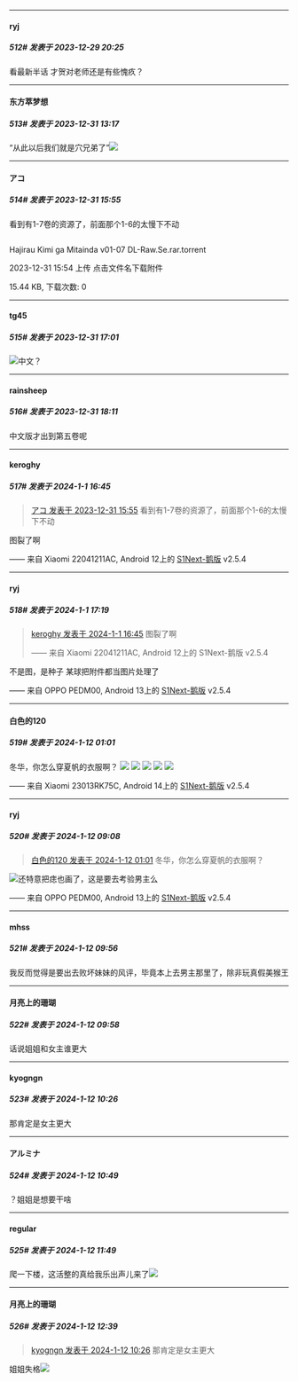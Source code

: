 
*****

####  ryj  
##### 512#       发表于 2023-12-29 20:25

看最新半话 才贺对老师还是有些愧疚？


*****

####  东方萃梦想  
##### 513#       发表于 2023-12-31 13:17

“从此以后我们就是穴兄弟了”<img src="https://static.saraba1st.com/image/smiley/face2017/067.png" referrerpolicy="no-referrer">


*****

####  アコ  
##### 514#       发表于 2023-12-31 15:55

看到有1-7卷的资源了，前面那个1-6的太慢下不动

<img alt="" border="0" class="vm" src="https://static.saraba1st.com/image/filetype/torrent.gif" referrerpolicy="no-referrer">

Hajirau Kimi ga Mitainda v01-07 DL-Raw.Se.rar.torrent

2023-12-31 15:54 上传
点击文件名下载附件

15.44 KB, 下载次数: 0


*****

####  tg45  
##### 515#       发表于 2023-12-31 17:01

<img src="https://static.saraba1st.com/image/smiley/face2017/001.png" referrerpolicy="no-referrer">中文？


*****

####  rainsheep  
##### 516#       发表于 2023-12-31 18:11

中文版才出到第五卷呢


*****

####  keroghy  
##### 517#       发表于 2024-1-1 16:45

<blockquote><a href="httphttps://bbs.saraba1st.com/2b/forum.php?mod=redirect&amp;goto=findpost&amp;pid=63492609&amp;ptid=1985655" target="_blank">アコ 发表于 2023-12-31 15:55</a>
看到有1-7卷的资源了，前面那个1-6的太慢下不动</blockquote>
图裂了啊

—— 来自 Xiaomi 22041211AC, Android 12上的 [S1Next-鹅版](https://github.com/ykrank/S1-Next/releases) v2.5.4


*****

####  ryj  
##### 518#       发表于 2024-1-1 17:19

<blockquote><a href="httphttps://bbs.saraba1st.com/2b/forum.php?mod=redirect&amp;goto=findpost&amp;pid=63503258&amp;ptid=1985655" target="_blank">keroghy 发表于 2024-1-1 16:45</a>
图裂了啊

—— 来自 Xiaomi 22041211AC, Android 12上的 S1Next-鹅版 v2.5.4</blockquote>
不是图，是种子
某球把附件都当图片处理了

—— 来自 OPPO PEDM00, Android 13上的 [S1Next-鹅版](https://github.com/ykrank/S1-Next/releases) v2.5.4

*****

####  白色的120  
##### 519#       发表于 2024-1-12 01:01

冬华，你怎么穿夏帆的衣服啊？
<img src="https://pic.imgdb.cn/item/65a01e71871b83018aecd863.jpg" referrerpolicy="no-referrer">
<img src="https://pic.imgdb.cn/item/65a01e71871b83018aecd940.jpg" referrerpolicy="no-referrer">
<img src="https://pic.imgdb.cn/item/65a01e72871b83018aecdaf4.jpg" referrerpolicy="no-referrer">
<img src="https://pic.imgdb.cn/item/65a01e72871b83018aecdcd3.jpg" referrerpolicy="no-referrer">
<img src="https://pic.imgdb.cn/item/65a01e72871b83018aecddb8.jpg" referrerpolicy="no-referrer">

—— 来自 Xiaomi 23013RK75C, Android 14上的 [S1Next-鹅版](https://github.com/ykrank/S1-Next/releases) v2.5.4


*****

####  ryj  
##### 520#       发表于 2024-1-12 09:08

<blockquote><a href="httphttps://bbs.saraba1st.com/2b/forum.php?mod=redirect&amp;goto=findpost&amp;pid=63622009&amp;ptid=1985655" target="_blank">白色的120 发表于 2024-1-12 01:01</a>
冬华，你怎么穿夏帆的衣服啊？</blockquote>
<img src="https://static.saraba1st.com/image/smiley/face2017/040.png" referrerpolicy="no-referrer">还特意把痣也画了，这是要去考验男主么

—— 来自 OPPO PEDM00, Android 13上的 [S1Next-鹅版](https://github.com/ykrank/S1-Next/releases) v2.5.4


*****

####  mhss  
##### 521#       发表于 2024-1-12 09:56

我反而觉得是要出去败坏妹妹的风评，毕竟本上去男主那里了，除非玩真假美猴王

*****

####  月亮上的珊瑚  
##### 522#       发表于 2024-1-12 09:58

话说姐姐和女主谁更大


*****

####  kyogngn  
##### 523#       发表于 2024-1-12 10:26

那肯定是女主更大


*****

####  アルミナ  
##### 524#       发表于 2024-1-12 10:49

？姐姐是想要干啥


*****

####  regular  
##### 525#       发表于 2024-1-12 11:49

爬一下楼，这活整的真给我乐出声儿来了<img src="https://static.saraba1st.com/image/smiley/face2017/066.png" referrerpolicy="no-referrer">


*****

####  月亮上的珊瑚  
##### 526#       发表于 2024-1-12 12:39

<blockquote><a href="httphttps://bbs.saraba1st.com/2b/forum.php?mod=redirect&amp;goto=findpost&amp;pid=63623929&amp;ptid=1985655" target="_blank">kyogngn 发表于 2024-1-12 10:26</a>
那肯定是女主更大</blockquote>
姐姐失格<img src="https://static.saraba1st.com/image/smiley/face2017/127.png" referrerpolicy="no-referrer">

